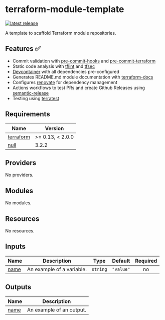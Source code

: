 # terraform-module-template

[![latest release](https://img.shields.io/github/v/release/nvnivs/terraform-module-template?style=flat-square)](https://github.com/nvnivs/terraform-module-template/releases/latest)

A template to scaffold Terraform module repositories.

## Features ✅

* Commit validation with [pre-commit-hooks] and [pre-commit-terraform]
* Static code analysis with [tflint] and [tfsec]
* [Devcontainer] with all dependencies pre-configured
* Generates README.md module documentation with [terraform-docs]
* Configures [renovate] for dependency management
* Actions workflows to test PRs and create Github Releases using [semantic-release]
* Testing using [terratest]

<!-- BEGIN_TF_DOCS -->
## Requirements

| Name | Version |
|------|---------|
| <a name="requirement_terraform"></a> [terraform](#requirement\_terraform) | >= 0.13, < 2.0.0 |
| <a name="requirement_null"></a> [null](#requirement\_null) | 3.2.2 |

## Providers

No providers.

## Modules

No modules.

## Resources

No resources.

## Inputs

| Name | Description | Type | Default | Required |
|------|-------------|------|---------|:--------:|
| <a name="input_name"></a> [name](#input\_name) | An example of a variable. | `string` | `"value"` | no |

## Outputs

| Name | Description |
|------|-------------|
| <a name="output_name"></a> [name](#output\_name) | An example of an output. |
<!-- END_TF_DOCS -->

<!-- MARKDOWN LINKS & IMAGES -->
<!-- https://www.markdownguide.org/basic-syntax/#reference-style-links -->
[pre-commit-hooks]: https://pre-commit.com/
[pre-commit-terraform]: https://github.com/antonbabenko/pre-commit-terraform
[tflint]: https://github.com/terraform-linters/tflint
[tfsec]: https://github.com/aquasecurity/tfsec
[Devcontainer]: https://code.visualstudio.com/docs/devcontainers/containers
[terraform-docs]: https://github.com/terraform-docs/terraform-docs/
[terratest]: https://terratest.gruntwork.io/
[renovate]: https://github.com/renovatebot/renovate
[semantic-release]: https://github.com/semantic-release/semantic-release
